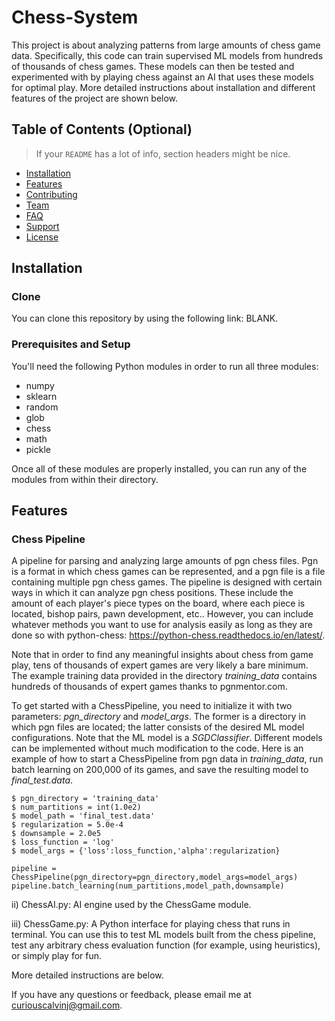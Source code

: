 # Chess-System
This project is about analyzing patterns from large amounts of chess game data. Specifically, this code can train supervised ML models from hundreds of thousands of chess games. These models can then be tested and experimented with by playing chess against an AI that uses these models for optimal play. More detailed instructions about installation and different features of the project are shown below.

## Table of Contents (Optional)

> If your `README` has a lot of info, section headers might be nice.

- [Installation](#installation)
- [Features](#features)
- [Contributing](#contributing)
- [Team](#team)
- [FAQ](#faq)
- [Support](#support)
- [License](#license)

## Installation 

### Clone
You can clone this repository by using the following link: BLANK. 

### Prerequisites and Setup
You'll need the following Python modules in order to run all three modules: 
* numpy
* sklearn
* random
* glob
* chess
* math
* pickle

Once all of these modules are properly installed, you can run any of the modules from within their directory. 

## Features
### Chess Pipeline
A pipeline for parsing and analyzing large amounts of pgn chess files. Pgn is a format in which chess games can be represented, and a pgn file is a file containing multiple pgn chess games. The pipeline is designed with certain ways in which it can analyze pgn chess positions. These include the amount of each player's piece types on the board, where each piece is located, bishop pairs, pawn development, etc.. However, you can include whatever methods you want to use for analysis easily as long as they are done so with python-chess: https://python-chess.readthedocs.io/en/latest/. 

Note that in order to find any meaningful insights about chess from game play, tens of thousands of expert games are very likely a bare minimum. The example training data provided in the directory *training_data* contains hundreds of thousands of expert games thanks to pgnmentor.com.

To get started with a ChessPipeline, you need to initialize it with two parameters: *pgn_directory* and *model_args*. The former is a directory in which pgn files are located; the latter consists of the desired ML model configurations. Note that the ML model is a *SGDClassifier*. Different models can be implemented without much modification to the code. Here is an example of how to start a ChessPipeline from pgn data in *training_data*, run batch learning on 200,000 of its games, and save the resulting model to *final_test.data*. 

```shell
$ pgn_directory = 'training_data'
$ num_partitions = int(1.0e2)
$ model_path = 'final_test.data'
$ regularization = 5.0e-4
$ downsample = 2.0e5
$ loss_function = 'log'
$ model_args = {'loss':loss_function,'alpha':regularization}

pipeline = ChessPipeline(pgn_directory=pgn_directory,model_args=model_args)
pipeline.batch_learning(num_partitions,model_path,downsample)
```

ii) ChessAI.py: AI engine used by the ChessGame module. 

iii) ChessGame.py: A Python interface for playing chess that runs in terminal. You can use this to test ML models built from the chess pipeline, test any arbitrary chess evaluation function (for example, using heuristics), or simply play for fun. 

More detailed instructions are below. 

If you have any questions or feedback, please email me at curiouscalvinj@gmail.com. 
